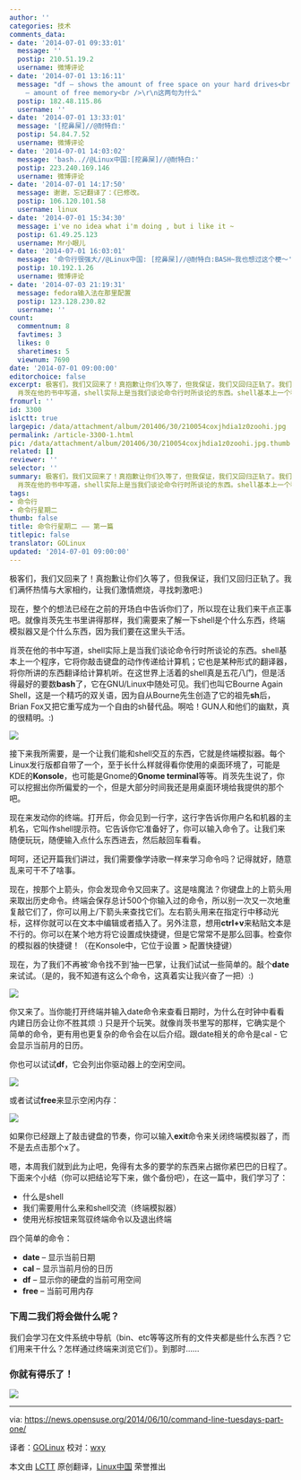 ```yaml
---
author: ''
categories: 技术
comments_data:
- date: '2014-07-01 09:33:01'
  message: ''
  postip: 210.51.19.2
  username: 微博评论
- date: '2014-07-01 13:16:11'
  message: "df – shows the amount of free space on your hard drives<br />\r\nfree
    – amount of free memory<br />\r\n这两句为什么"
  postip: 182.48.115.86
  username: ''
- date: '2014-07-01 13:33:01'
  message: '[挖鼻屎]//@耐特白:'
  postip: 54.84.7.52
  username: 微博评论
- date: '2014-07-01 14:03:02'
  message: 'bash..//@Linux中国:[挖鼻屎]//@耐特白:'
  postip: 223.240.169.146
  username: 微博评论
- date: '2014-07-01 14:17:50'
  message: 谢谢，忘记翻译了：《已修改。
  postip: 106.120.101.58
  username: linux
- date: '2014-07-01 15:34:30'
  message: i've no idea what i'm doing , but i like it ~
  postip: 61.49.25.123
  username: Mr小眼儿
- date: '2014-07-01 16:03:01'
  message: '命令行很强大//@Linux中国: [挖鼻屎]//@耐特白:BASH~我也想过这个梗～'
  postip: 10.192.1.26
  username: 微博评论
- date: '2014-07-03 21:19:31'
  message: fedora输入法在那里配置
  postip: 123.128.230.82
  username: ''
count:
  commentnum: 8
  favtimes: 3
  likes: 0
  sharetimes: 5
  viewnum: 7690
date: '2014-07-01 09:00:00'
editorchoice: false
excerpt: 极客们，我们又回来了！真抱歉让你们久等了，但我保证，我们又回归正轨了。我们满怀热情与大家相约，让我们激情燃烧，寻找刺激吧:) 现在，整个的想法已经在之前的开场白中告诉你们了，所以现在让我们来干点正事吧。就像肖茨先生书里讲得那样，我们需要来了解一下shell是个什么东西，终端模拟器又是个什么东西，因为我们要在这里头干活。
  肖茨在他的书中写道，shell实际上是当我们谈论命令行时所谈论的东西。shell基本上一个程序，它将你敲击键盘的动作传递给计算机；它也是某种形式的翻译器，将你所讲的东西翻译给计算机听。在这世界上活
fromurl: ''
id: 3300
islctt: true
largepic: /data/attachment/album/201406/30/210054coxjhdia1z0zoohi.jpg
permalink: /article-3300-1.html
pic: /data/attachment/album/201406/30/210054coxjhdia1z0zoohi.jpg.thumb.jpg
related: []
reviewer: ''
selector: ''
summary: 极客们，我们又回来了！真抱歉让你们久等了，但我保证，我们又回归正轨了。我们满怀热情与大家相约，让我们激情燃烧，寻找刺激吧:) 现在，整个的想法已经在之前的开场白中告诉你们了，所以现在让我们来干点正事吧。就像肖茨先生书里讲得那样，我们需要来了解一下shell是个什么东西，终端模拟器又是个什么东西，因为我们要在这里头干活。
  肖茨在他的书中写道，shell实际上是当我们谈论命令行时所谈论的东西。shell基本上一个程序，它将你敲击键盘的动作传递给计算机；它也是某种形式的翻译器，将你所讲的东西翻译给计算机听。在这世界上活
tags:
- 命令行
- 命令行星期二
thumb: false
title: 命令行星期二 —— 第一篇
titlepic: false
translator: GOLinux
updated: '2014-07-01 09:00:00'
---
```


极客们，我们又回来了！真抱歉让你们久等了，但我保证，我们又回归正轨了。我们满怀热情与大家相约，让我们激情燃烧，寻找刺激吧:)


现在，整个的想法已经在之前的开场白中告诉你们了，所以现在让我们来干点正事吧。就像肖茨先生书里讲得那样，我们需要来了解一下shell是个什么东西，终端模拟器又是个什么东西，因为我们要在这里头干活。


肖茨在他的书中写道，shell实际上是当我们谈论命令行时所谈论的东西。shell基本上一个程序，它将你敲击键盘的动作传递给计算机；它也是某种形式的翻译器，将你所讲的东西翻译给计算机听。在这世界上活着的shell真是五花八门，但是活得最好的要数**bash**了，它在GNU/Linux中随处可见。我们也叫它Bourne Again Shell，这是一个精巧的双关语，因为自从Bourne先生创造了它的祖先**sh**后，Brian Fox又把它重写成为一个自由的sh替代品。啊哈！GUN人和他们的幽默，真的很精明。:)


![](/data/attachment/album/201406/30/210054coxjhdia1z0zoohi.jpg)


接下来我所需要，是一个让我们能和shell交互的东西，它就是终端模拟器。每个Linux发行版都自带了一个，至于长什么样就得看你使用的桌面环境了，可能是KDE的**Konsole**，也可能是Gnome的**Gnome terminal**等等。肖茨先生说了，你可以挖掘出你所偏爱的一个，但是大部分时间我还是用桌面环境给我提供的那个吧。


现在来发动你的终端。打开后，你会见到一行字，这行字告诉你用户名和机器的主机名，它叫作shell提示符。它告诉你它准备好了，你可以输入命令了。让我们来随便玩玩，随便输入点什么东西进去，然后敲回车看看。


呵呵，还记开篇我们讲过，我们需要像学诗歌一样来学习命令吗？记得就好，随意乱来可干不了啥事。


现在，按那个上箭头，你会发现命令又回来了。这是啥魔法？你键盘上的上箭头用来取出历史命令。终端会保存总计500个你输入过的命令，所以别一次又一次地重复敲它们了，你可以用上/下箭头来查找它们。左右箭头用来在指定行中移动光标，这样你就可以在文本中编辑或者插入了。另外注意，想用**ctrl+v**来粘贴文本是不行的。你可以在某个地方将它设置成快捷键，但是它常常不是那么回事。检查你的模拟器的快捷键！（在Konsole中，它位于设置 > 配置快捷键）


现在，为了我们不再被‘命令找不到’抽一巴掌，让我们试试一些简单的。敲个**date**来试试。（是的，我不知道有这么个命令，这真着实让我兴奋了一把）:)


![](/data/attachment/album/201406/30/210056vikqefzi000l6nit.png)


你又来了。当你能打开终端并输入date命令来查看日期时，为什么在时钟中看看内建日历会让你不胜其烦 :) 只是开个玩笑。就像肖茨书里写的那样，它确实是个简单的命令，更有用也更复杂的命令会在以后介绍。跟date相关的命令是cal - 它会显示当前月的日历。


你也可以试试**df**，它会列出你驱动器上的空闲空间。


![](/data/attachment/album/201406/30/210057ps22i2z4xs8t24hy.png)


或者试试**free**来显示空闲内存：


![](/data/attachment/album/201406/30/210059bxbd4gxj13966k3x.png)


如果你已经跟上了敲击键盘的节奏，你可以输入**exit**命令来关闭终端模拟器了，而不是去点击那个x了。


嗯，本周我们就到此为止吧，免得有太多的要学的东西来占据你紧巴巴的日程了。下面来个小结（你可以把结论写下来，做个备份吧），在这一篇中，我们学习了：


* 什么是shell
* 我们需要用什么来和shell交流（终端模拟器）
* 使用光标按钮来驾驭终端命令以及退出终端


四个简单的命令：


* **date** – 显示当前日期
* **cal** – 显示当前月份的日历
* **df** – 显示你的硬盘的当前可用空间
* **free** – 当前可用内存


### 下周二我们将会做什么呢？


我们会学习在文件系统中导航（bin、etc等等这所有的文件夹都是些什么东西？它们用来干什么？怎样通过终端来浏览它们）。到那时……


### 你就有得乐了！


![](/data/attachment/album/201406/30/210101x33zvtadhaa7gyvv.jpg)




---


via: <https://news.opensuse.org/2014/06/10/command-line-tuesdays-part-one/>


译者：[GOLinux](https://github.com/GOLinux) 校对：[wxy](https://github.com/wxy)


本文由 [LCTT](https://github.com/LCTT/TranslateProject) 原创翻译，[Linux中国](http://linux.cn/) 荣誉推出